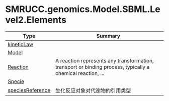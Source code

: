 ﻿
# SMRUCC.genomics.Model.SBML.Level2.Elements

|Type|Summary|
|----|-------|
|[kineticLaw](./kineticLaw.md)||
|[Model](./Model.md)||
|[Reaction](./Reaction.md)|A reaction represents any transformation, transport or binding process, typically a chemical reaction,  ...|
|[Specie](./Specie.md)||
|[speciesReference](./speciesReference.md)|生化反应对象对代谢物的引用类型|

